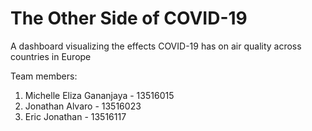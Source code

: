 # The Other Side of COVID-19

A dashboard visualizing the effects COVID-19 has on air quality across countries in Europe

Team members:<br>
1. Michelle Eliza Gananjaya - 13516015
2. Jonathan Alvaro - 13516023
3. Eric Jonathan - 13516117